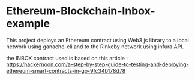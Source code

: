 # Ethereum-Blockchain-Inbox-example
This project deploys an Ethereum contract using Web3 js library to a local network using ganache-cli and to the Rinkeby network using infura API. 

the INBOX contract used is based on this article :  https://hackernoon.com/a-step-by-step-guide-to-testing-and-deploying-ethereum-smart-contracts-in-go-9fc34b178d78
